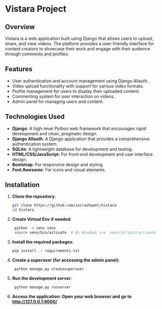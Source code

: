 # Vistara Project
## Overview
Vistara is a web application built using Django that allows users to upload, share, and view videos. The platform provides a user-friendly interface for content creators to showcase their work and engage with their audience through comments and profiles.
## Features
- User authentication and account management using Django Allauth.
- Video upload functionality with support for various video formats.
- Profile management for users to display their uploaded content.
- Commenting system for user interaction on videos.
- Admin panel for managing users and content.
## Technologies Used
- **Django**: A high-level Python web framework that encourages rapid development and clean, pragmatic design.
- **Django Allauth**: A Django application that provides a comprehensive authentication system.
- **SQLite**: A lightweight database for development and testing.
- **HTML/CSS/JavaScript**: For front-end development and user interface design.
- **Bootstrap**: For responsive design and styling.
- **Font Awesome**: For icons and visual elements.
## Installation
1. **Clone the repository**:
   ```bash
   git clone https://github.com/sairashwant/Vistara
   cd Vistara
2. **Create Virtual Env if needed**:
   ```bash
    python -m venv venv
    source venv/bin/activate  # On Windows use `venv\Scripts\activate`
3. **Install the required packages**:
    ```bash
    pip install -r requirements.txt
4. **Create a superuser (for accessing the admin panel)**:
   ```bash
    python manage.py createsuperuser
5. **Run the development server**:
   ```bash
    python manage.py runserver
6. **Access the application: Open your web browser and go to http://127.0.0.1:8000/**

